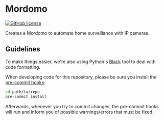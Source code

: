 # Mordomo
[![GitHub license](https://img.shields.io/github/license/SamuelNLP/mordomo)](https://github.com/SamuelNLP/mordomo/blob/master/LICENSE)

Creates a Mordomo to automate home surveillance with IP cameras.

## Guidelines

To make things easier, we're also using Python's [Black](https://black.readthedocs.io/en/stable/)
tool to deal with code formatting.

When developing code for this repository, please be sure you install the
[pre-commit hooks](https://pre-commit.com/#install):

```bash
cd path/to/repo
pre-commit install
```

Afterwards, whenever you try to commit changes, the pre-commit hooks
will run and inform you of possible warnings/errors that must be fixed.
